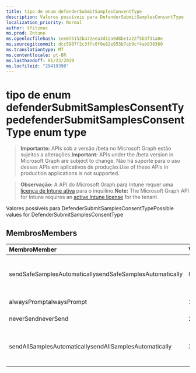 ```yaml
---
title: tipo de enum defenderSubmitSamplesConsentType
description: Valores possíveis para DefenderSubmitSamplesConsentType
localization_priority: Normal
author: tfitzmac
ms.prod: Intune
ms.openlocfilehash: 1ee675152ba72eea3d12a9d8be1a22f5b3f31a0e
ms.sourcegitcommit: dcc5907f2c3ffc0f0e82e953b7ab9cf4ab938360
ms.translationtype: MT
ms.contentlocale: pt-BR
ms.lasthandoff: 01/23/2019
ms.locfileid: "29419398"
---
```

# <a name="defendersubmitsamplesconsenttype-enum-type"></a><span data-ttu-id="3ea9f-103">tipo de enum defenderSubmitSamplesConsentType</span><span class="sxs-lookup"><span data-stu-id="3ea9f-103">defenderSubmitSamplesConsentType enum type</span></span>

> <span data-ttu-id="3ea9f-104">**Importante:** APIs sob a versão /beta no Microsoft Graph estão sujeitos a alterações.</span><span class="sxs-lookup"><span data-stu-id="3ea9f-104">**Important:** APIs under the /beta version in Microsoft Graph are subject to change.</span></span> <span data-ttu-id="3ea9f-105">Não há suporte para o uso dessas APIs em aplicativos de produção.</span><span class="sxs-lookup"><span data-stu-id="3ea9f-105">Use of these APIs in production applications is not supported.</span></span>

> <span data-ttu-id="3ea9f-106">**Observação:** A API do Microsoft Graph para Intune requer uma [licença de Intune ativa](https://go.microsoft.com/fwlink/?linkid=839381) para o inquilino.</span><span class="sxs-lookup"><span data-stu-id="3ea9f-106">**Note:** The Microsoft Graph API for Intune requires an [active Intune license](https://go.microsoft.com/fwlink/?linkid=839381) for the tenant.</span></span>

<span data-ttu-id="3ea9f-107">Valores possíveis para DefenderSubmitSamplesConsentType</span><span class="sxs-lookup"><span data-stu-id="3ea9f-107">Possible values for DefenderSubmitSamplesConsentType</span></span>

## <a name="members"></a><span data-ttu-id="3ea9f-108">Membros</span><span class="sxs-lookup"><span data-stu-id="3ea9f-108">Members</span></span>
|<span data-ttu-id="3ea9f-109">Membro</span><span class="sxs-lookup"><span data-stu-id="3ea9f-109">Member</span></span>|<span data-ttu-id="3ea9f-110">Valor</span><span class="sxs-lookup"><span data-stu-id="3ea9f-110">Value</span></span>|<span data-ttu-id="3ea9f-111">Descrição</span><span class="sxs-lookup"><span data-stu-id="3ea9f-111">Description</span></span>|
|:---|:---|:---|
|<span data-ttu-id="3ea9f-112">sendSafeSamplesAutomatically</span><span class="sxs-lookup"><span data-stu-id="3ea9f-112">sendSafeSamplesAutomatically</span></span>|<span data-ttu-id="3ea9f-113">0</span><span class="sxs-lookup"><span data-stu-id="3ea9f-113">0</span></span>|<span data-ttu-id="3ea9f-114">Enviar amostras seguras automaticamente</span><span class="sxs-lookup"><span data-stu-id="3ea9f-114">Send safe samples automatically</span></span>|
|<span data-ttu-id="3ea9f-115">alwaysPrompt</span><span class="sxs-lookup"><span data-stu-id="3ea9f-115">alwaysPrompt</span></span>|<span data-ttu-id="3ea9f-116">1</span><span class="sxs-lookup"><span data-stu-id="3ea9f-116">1</span></span>|<span data-ttu-id="3ea9f-117">Sempre avisar</span><span class="sxs-lookup"><span data-stu-id="3ea9f-117">Always prompt</span></span>|
|<span data-ttu-id="3ea9f-118">neverSend</span><span class="sxs-lookup"><span data-stu-id="3ea9f-118">neverSend</span></span>|<span data-ttu-id="3ea9f-119">2</span><span class="sxs-lookup"><span data-stu-id="3ea9f-119">2</span></span>|<span data-ttu-id="3ea9f-120">Nunca enviar</span><span class="sxs-lookup"><span data-stu-id="3ea9f-120">Never send</span></span>|
|<span data-ttu-id="3ea9f-121">sendAllSamplesAutomatically</span><span class="sxs-lookup"><span data-stu-id="3ea9f-121">sendAllSamplesAutomatically</span></span>|<span data-ttu-id="3ea9f-122">3</span><span class="sxs-lookup"><span data-stu-id="3ea9f-122">3</span></span>|<span data-ttu-id="3ea9f-123">Enviar todos os exemplos automaticamente</span><span class="sxs-lookup"><span data-stu-id="3ea9f-123">Send all samples automatically</span></span>|




